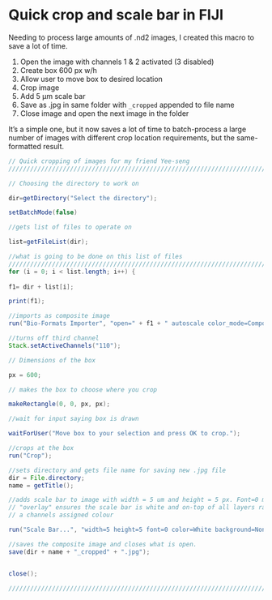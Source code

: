 # Quick crop and scale bar in FIJI
Needing to process large amounts of .nd2 images, I created this macro to save a lot of time. 

1. Open the image with channels 1 & 2 activated (3 disabled)
1. Create box 600 px w/h
1. Allow user to move box to desired location
1. Crop image
1. Add 5 µm scale bar
1. Save as .jpg in same folder with `_cropped` appended to file name
1. Close image and open the next image in the folder

It’s a simple one, but it now saves a lot of time to batch-process a large number of images with different crop location requirements, but the same-formatted result.

```java
// Quick cropping of images for my friend Yee-seng 
//////////////////////////////////////////////////////////////////////////////////////////

// Choosing the directory to work on

dir=getDirectory("Select the directory"); 

setBatchMode(false)

//gets list of files to operate on

list=getFileList(dir);

//what is going to be done on this list of files
//////////////////////////////////////////////////////////////////////////////////////////
for (i = 0; i < list.length; i++) {
	
f1= dir + list[i];

print(f1);

//imports as composite image
run("Bio-Formats Importer", "open=" + f1 + " autoscale color_mode=Composite view=Hyperstack stack_order=XYCZT");

//turns off third channel
Stack.setActiveChannels("110");

// Dimensions of the box

px = 600;

// makes the box to choose where you crop

makeRectangle(0, 0, px, px);

//wait for input saying box is drawn

waitForUser("Move box to your selection and press OK to crop.");

//crops at the box
run("Crop");

//sets directory and gets file name for saving new .jpg file
dir = File.directory;
name = getTitle();

//adds scale bar to image with width = 5 um and height = 5 px. Font=0 means no text is present. 
// "overlay" ensures the scale bar is white and on-top of all layers rather than coloured to 
// a channels assigned colour

run("Scale Bar...", "width=5 height=5 font=0 color=White background=None location=[Lower Left] overlay");

//saves the composite image and closes what is open.
save(dir + name + "_cropped" + ".jpg");


close();

//////////////////////////////////////////////////////////////////////////////////////////
```
